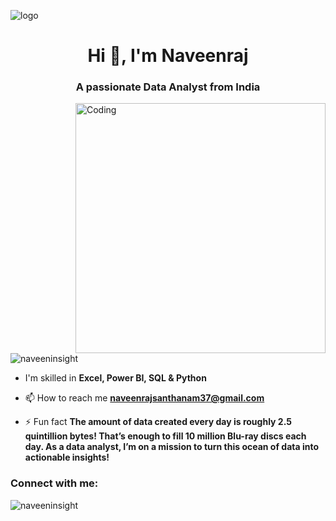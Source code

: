 ![logo]()
<h1 align="center">Hi 👋, I'm Naveenraj</h1>
<h3 align="center">A passionate Data Analyst from India</h3>
<img align="right" alt="Coding" width="400" src="https://cdn.dribbble.com/users/8619169/screenshots/16116886/data_inform_illustration_animation.gif">

<p align="left"> <img src="https://komarev.com/ghpvc/?username=naveeninsight&label=Profile%20views&color=0e75b6&style=flat" alt="naveeninsight" /> </p>

- I'm skilled in **Excel, Power BI, SQL & Python**
- 📫 How to reach me **naveenrajsanthanam37@gmail.com**

- ⚡ Fun fact **The amount of data created every day is roughly 2.5 quintillion bytes! That’s enough to fill 10 million Blu-ray discs each day. As a data analyst, I’m on a mission to turn this ocean of data into actionable insights!**

<h3 align="left">Connect with me:</h3>


<p><img align="center" src="https://github-readme-streak-stats.herokuapp.com/?user=naveeninsight&" alt="naveeninsight" /></p>
